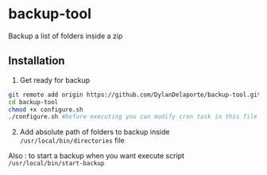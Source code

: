 # backup-tool
Backup a list of folders inside a zip

## Installation

1. Get ready for backup
```bash
git remote add origin https://github.com/DylanDelaporte/backup-tool.git
cd backup-tool
chmod +x configure.sh
./configure.sh #before executing you can modify cron task in this file
```
2. Add absolute path of folders to backup inside `/usr/local/bin/directories` file

Also : to start a backup when you want execute script `/usr/local/bin/start-backup`
